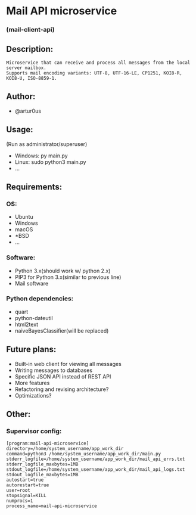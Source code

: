 # Mail API microservice
### (mail-client-api)

## Description:
```
Microservice that can receive and process all messages from the local server mailbox.
Supports mail encoding variants: UTF-8, UTF-16-LE, CP1251, KOI8-R, KOI8-U, ISO-8859-1.
```

## Author:
- @artur0us

## Usage:
(Run as administrator/superuser)
- Windows: py main.py
- Linux: sudo python3 main.py
- ...

## Requirements:
### OS:
- Ubuntu
- Windows
- macOS
- *BSD
- ...
### Software:
- Python 3.x(should work w/ python 2.x)
- PIP3 for Python 3.x(similar to previous line)
- Mail software

### Python dependencies:
- quart
- python-dateutil
- html2text
- naiveBayesClassifier(will be replaced)

## Future plans:
- Built-in web client for viewing all messages
- Writing messages to databases
- Specific JSON API instead of REST API
- More features
- Refactoring and revising architecture?
- Optimizations?

## Other:
### Supervisor config:
```
[program:mail-api-microservice]
directory=/home/system_username/app_work_dir
command=python3 /home/system_username/app_work_dir/main.py
stderr_logfile=/home/system_username/app_work_dir/mail_api_errs.txt
stderr_logfile_maxbytes=1MB
stdout_logfile=/home/system_username/app_work_dir/mail_api_logs.txt
stdout_logfile_maxbytes=1MB
autostart=true
autorestart=true
user=root
stopsignal=KILL
numprocs=1
process_name=mail-api-microservice
```